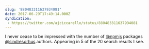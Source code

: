 ```yaml
---
slug: '880483311637934081'
date: 2017-06-29T17:49:14.000Z
syndication:
 - https://twitter.com/ajciccarello/status/880483311637934081
---
```


I never cease to be impressed with the number of [@npmjs](https://twitter.com/npmjs) packages [@sindresorhus](https://twitter.com/sindresorhus) authors. Appearing in 5 of the 20 search results I see.
